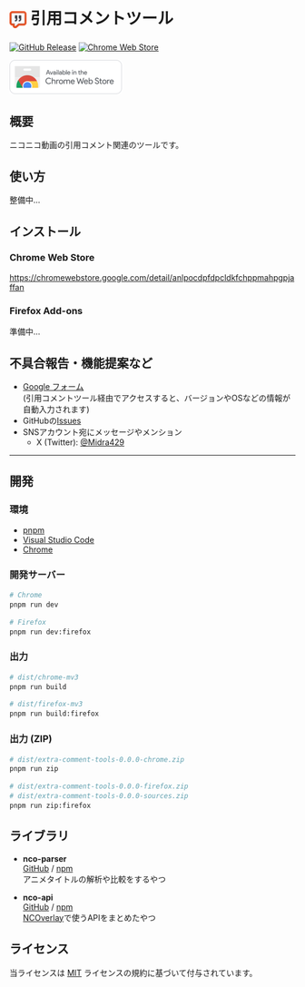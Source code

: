 # <sub><img src="assets/icon.png" width="30px" height="30px"></sub> 引用コメントツール
[![GitHub Release](https://img.shields.io/github/v/release/Midra429/ExtraCommentTools?label=Releases)](https://github.com/Midra429/ExtraCommentTools/releases/latest)
[![Chrome Web Store](https://img.shields.io/chrome-web-store/v/anlpocdpfdpcldkfchppmahpgpjaffan?label=Chrome%20Web%20Store)](https://chromewebstore.google.com/detail/anlpocdpfdpcldkfchppmahpgpjaffan)
<!-- [![Firefox Add-ons](https://img.shields.io/amo/v/ncoverlay?label=Firefox%20Add-ons)](https://addons.mozilla.org/ja/firefox/addon/ncoverlay/) -->

[<img src="assets/badges/chrome.png" height="60px">](https://chromewebstore.google.com/detail/anlpocdpfdpcldkfchppmahpgpjaffan)
<!-- [<img src="assets/badges/firefox.png" height="60px">](https://addons.mozilla.org/ja/firefox/addon/ncoverlay/) -->

## 概要
ニコニコ動画の引用コメント関連のツールです。

## 使い方
整備中...

## インストール
### Chrome Web Store
https://chromewebstore.google.com/detail/anlpocdpfdpcldkfchppmahpgpjaffan

### Firefox Add-ons
準備中...
<!-- https://addons.mozilla.org/ja/firefox/addon/ncoverlay/ -->

## 不具合報告・機能提案など
- [Google フォーム](https://docs.google.com/forms/d/e/1FAIpQLSdKaAMiPx0T-kiM49g9X0Knu9JGR77VBtSU2BCE6xBwELkP8g/viewform)<br>
(引用コメントツール経由でアクセスすると、バージョンやOSなどの情報が自動入力されます)
- GitHubの[Issues](https://github.com/Midra429/ExtraCommentTools/issues)
- SNSアカウント宛にメッセージやメンション
  - X (Twitter): [@Midra429](https://x.com/Midra429)

---

## 開発
### 環境
- [pnpm](https://pnpm.io/ja/)
- [Visual Studio Code](https://code.visualstudio.com/)
- [Chrome](https://www.google.com/intl/ja/chrome/)

### 開発サーバー
```sh
# Chrome
pnpm run dev
```
```sh
# Firefox
pnpm run dev:firefox
```

### 出力
```sh
# dist/chrome-mv3
pnpm run build
```
```sh
# dist/firefox-mv3
pnpm run build:firefox
```

### 出力 (ZIP)
```sh
# dist/extra-comment-tools-0.0.0-chrome.zip
pnpm run zip
```
```sh
# dist/extra-comment-tools-0.0.0-firefox.zip
# dist/extra-comment-tools-0.0.0-sources.zip
pnpm run zip:firefox
```

## ライブラリ
- **nco-parser**<br>
[GitHub](https://github.com/Midra429/nco-parser) / [npm](https://www.npmjs.com/package/@midra/nco-parser)<br>
アニメタイトルの解析や比較をするやつ

- **nco-api**<br>
[GitHub](https://github.com/Midra429/nco-api) / [npm](https://www.npmjs.com/package/@midra/nco-api)<br>
[NCOverlay](https://github.com/Midra429/NCOverlay)で使うAPIをまとめたやつ

## ライセンス
当ライセンスは [MIT](LICENSE.txt) ライセンスの規約に基づいて付与されています。
